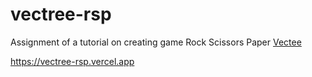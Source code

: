 # vectree-rsp
Assignment of a tutorial on creating game Rock Scissors Paper  [Vectee](https://vectree.ru/)

https://vectree-rsp.vercel.app
